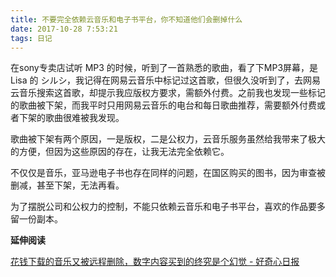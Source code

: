```yaml
---
title: 不要完全依赖云音乐和电子书平台，你不知道他们会删掉什么
date: 2017-10-28 7:53:21
tags: 日记
---
```


在sony专卖店试听 MP3 的时候，听到了一首熟悉的歌曲，看了下MP3屏幕，是 Lisa 的 シルシ，我记得在网易云音乐中标记过这首歌，但很久没听到了，去网易云音乐搜索这首歌，却提示我应版权方要求，需额外付费。之前我也发现一些标记的歌曲被下架，而我平时只用网易云音乐的电台和每日歌曲推荐，需要额外付费或者下架的歌曲很难被我发现。

歌曲被下架有两个原因，一是版权，二是公权力，云音乐服务虽然给我带来了极大的方便，但因为这些原因的存在，让我无法完全依赖它。

不仅仅是音乐，亚马逊电子书也存在同样的问题，在国区购买的图书，因为审查被删减，甚至下架，无法再看。

为了摆脱公司和公权力的控制，不能只依赖云音乐和电子书平台，喜欢的作品要多留一份副本。



**延伸阅读**

[花钱下载的音乐又被远程删除，数字内容买到的终究是个幻觉 - 好奇心日报](http://www.qdaily.com/articles/46534.html)

